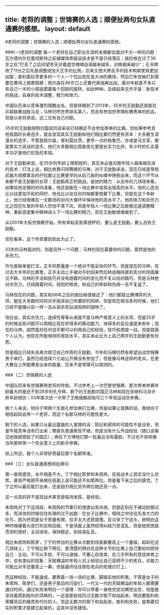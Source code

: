 ---
title: 老将的调整；世锦赛的人选；顺便扯两句女队直通赛的感想。
layout: default
--

#老将的调整；世锦赛的人选；顺便扯两句女队直通赛的感想。

###(一)老将的调整
每一个老将在自己职业生涯的末期都会面对不大一样的问题：瓦尔德内尔在曼彻斯特之前被媒体质疑说技术是不是已经落后；施拉格在过了38岁之后”打丢了之后仰望苍天对着虚空喃喃自语越来越多，训练越来越少“；孔令辉改了11分之后先是调整成加大正手的比例，后来又想大修反手的技术构架使其更加凶狠；普利莫拉茨更多的一个人一个包出现在各大洲的赛场，然后打朱世赫打到需要在赛场上按摩肩膀；佩尔森在46岁口上还要代表瑞典出战，面对年龄差不多只有自己一半的小孩捉摸着每个回球的旋转，如此种种。总结起来无外乎是：新技术的挑战，自身的技术调整，精力和体力。

中国队历来以竞争激烈残酷出名，但是转眼到了2013年，35岁的王励勤还是能在乒超联赛战胜马龙；马林仍然世界排名第八，而且有参加世界锦标赛男单的机会。但是以老将来说，这二位有自己问题。

35岁的王励勤按照刘国梁的话来说已经确定不会参加男单的比赛。但如果参考其他各国的长寿选手，就会发现其实王励勤和他们相比都仍然更有资本：大多数生涯漫长的选手，不管是佩尔森，普利莫拉茨，更早一点的格鲁巴，亦或是马文革，都是靠实力说话的选手。他们大多数相比周旋变化更擅长实力比拼，年少时的扎实基本功才是他们吃饭的本钱。

对于王励勤来说，在35岁的年龄上限制他的，其实未必是对面年轻人越来越先进的技术：打法上说，相比依靠闪转腾挪的马琳，对于王励勤来说，现在已经是常规武器大规模普及的拧拉能让比赛更早的从前几板的纠缠中挣脱出来，而这个环节从来都不是王励勤的长项；王励勤真正的挑战，是他的精力：从去年的几场球来看，如果给他足够的时间准备，他还是能在一场比赛中发挥出很高的水平。他的心态也比以往更加平和的同时，他也比以往任何时候都更想赢下比赛，但是在这个年龄上，他已经很难在一天数场的对内大循环中保持他的高水平了。他的体力和杀伤力比之现在队里的年轻人恐怕不落下风，但是年轻人一场比赛之后能够迅速调整精神，重新高度集中精神进入下一场比赛的精力，现在王励勤很难做到了。

从2001年大阪世锦赛开始，所有举起圣勃莱德杯的，要么是王励勤，要么击败王励勤。

现在看来，这个传奇要到到此为止了。


33岁的马林面对的，则是另外一个问题：马林的现在最要命的问题，竟然是他的杀伤力。

作为直板单面打法，正手的质量是一个绝对不能妥协的环节。但是现在的马林，在过去大半年的比赛里，正手主动上手被对手封回来然后转成相持直到丢分的场面屡见不鲜。马林的手法和技巧并没有随着时间的变化而不复以往的精巧，但是马林绝对杀伤力，已经随着时间，规则的修改，和自己的年龄和伤病一去不复返了。

马林现在的问题，其实和08年之后的施拉格很接近了：他们都是比赛博弈的大师，能在大多数时间将对手拖进自己布置好的陷阱，但是现在相当多的时候，他们已经不能像以前一样一击从容杀死钻进陷阱的猎物了。

坦白说，其实杀伤力，连续性等等从来就不是马林严格意义上的长项，但是25岁的时候这些问题可以用相比现在好得多的移动能力，快得多的反应速度来弥补；现在的马林，固然面对任何选手都可以利用自己的经验，技巧和周旋一战，但是就我个人认为，他现在所能保持的竞技水平，其实未必比大上自己两岁的王励勤更有优势。

但是相比已经失去再次捍卫自己传奇的王励勤，今年的马琳仍然有希望出战世锦赛男子单打。虽然已经连续六七站公开赛没有参加了，但是像马林这样的老兵，在更大舞台上所能爆发出来的能量，历来不是常理可以揣测的。


###（二）世锦赛的人选

中国队历来有世锦赛带老将的传统。不过参考上一次巴黎世锦赛，那次男单参赛年龄最大的是还不到28岁的孔令辉，剩下的王励勤刘国正马林和现在张继科马龙许昕年龄相仿；03年那次还一次带了王皓唐鹏邱贻可三个年轻运动员参赛。

我个人来说，倾向于带两个生面孔参加单打比赛，但是如果让我猜的话，我倾向于相信起码会带一个老将，而这个名额马林的可能性更大。

剩下的人选，如果只从最近露面的人里猜的话：陈玘和郝帅的可能性不是没有，但是毕竟竞争没有打出来；樊振东直通表现不错，但是没有什么外战经验（随口说看见他我就想起了刘国正）；再往下方博他们那一批最近没有露脸，不过也不排除像当年那样带一个完全意义上的新手参赛。

综上所述，我个人非常好奇最后那个名额带谁。


###（三）女队直通感想闲扯两句

第一直观感觉，水平相差不大。丁宁相比陈梦和朱雨玲，在技战术上其实没什么优势，甚至严格掰开来摊在纸面上说可能还不如那两位。但是看下来之后的感觉，丁宁之所以最后能打出来，还是因为相比另外两位她还高一点。

这一点高的并不是技战术甚至是临场发挥，是经验。

朱雨玲对丁宁这场球，朱雨玲的节奏打的很类似吴尚垠，但是区别在于被动防御过多，而进攻的时候往往处理的过于凶狠：在女子比赛中，相持之中往往先发大力的吃亏，因为终究是女子质量有限，拉手太大还原就慢。反过来丁宁这头，她明白这种时候硬着头皮打的总有回报，于是场面上虽然经常纠结乃至混乱，但是她把思路贯彻的很好，主动进攻，保持稳定，别轻易乱丢。

相比朱雨玲和陈梦，丁宁的参加的比赛从次数到场面都要高上一个量级。起码在这几场球上，丁宁相比剩下两位，更清楚的明白在这种关节的比赛上自己要如何把持自己：主动，不可以手软，不可以退缩，不要心存侥幸。在几乎所有的竞技体育之中，总有类似的现象：天赋横溢的年轻人对上经验比自己高明不少的老兵，论能力可能比对手还要高上一筹，但是最终往往倒在老兵的死缠烂打上。

而这种经验，不能速成，要靠着一场一场的比赛，脚踏实地的积累。不管是女子的朱雨玲，陈梦们，还是男子那边的闫安们，一代又一代的天赋横溢的年轻人都需要通过时间，通过失败来明白一个道理：你可以带着一身绝世武功横空出世，但是能坚持着爬到胜利的顶峰的，一定是那些经历过无数次倒下和站起来，明白要胜利和荣耀背后的痛苦和代价的人。而这无数次的倒下和站起来，胜利和失败，是靠着切实的积累才能建立起来的，这其中没有捷径。